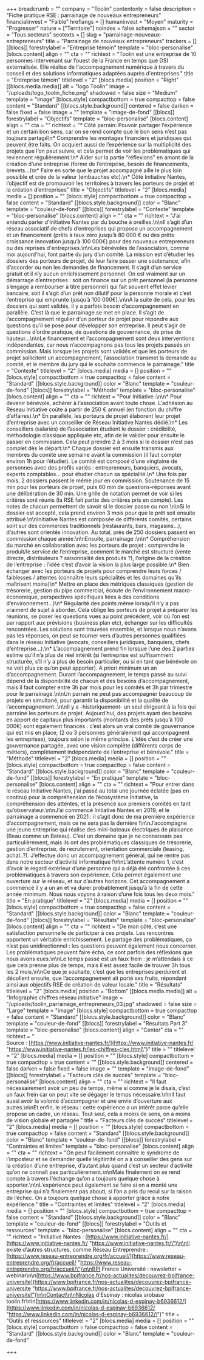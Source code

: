 +++
breadcrumb = ""
company = "Toolin"
contentonly = false
description = "Fiche pratique RSE : parrainage de nouveaux entrepreneurs"
financialinvest = "Faible"
hreflangs = []
humaninvest = "Moyen"
maturity = "Progresser"
nature = ["Territoire"]
noindex = false
schemajson = ""
sector = "Tous secteurs"
seotexts = []
slug = "parrainage-nouveaux-entrepreneurs"
title = "Parrainage de nouveaux entrepreneurs"
trackers = []
[[blocs]]
forestrylabel = "Entreprise témoin"
template = "bloc-personalise"
[blocs.content]
align = ""
cta = ""
richtext = "Toolin est une entreprise de 10 personnes intervenant sur l’ouest de la France en temps que DSI externalisée. Elle réalise de l'accompagnement numérique à travers du conseil et des solutions informatiques adaptées auprès d'entreprises."
title = "Entreprise témoin"
titlelevel = "2"
[blocs.media]
position = "Right"
[[blocs.media.media]]
alt = "logo Toolin"
image = "/uploads/logo_toolin_fiche.png"
shadowed = false
size = "Medium"
template = "image"
[blocs.style]
compactbottom = true
compacttop = false
content = "Standard"
[[blocs.style.background]]
centered = false
darken = false
fixed = false
image = ""
template = "image-de-fond"
[[blocs]]
forestrylabel = "Objectifs"
template = "bloc-personalise"
[blocs.content]
align = ""
cta = ""
richtext = "* Côté parrain: Pouvoir partager l’expérience et un certain bon sens, car on se rend compte que le bon sens n’est pas toujours partagé\n* Comprendre les montages financiers et juridiques qui peuvent être faits. On acquiert aussi de l’expérience sur la multiplicité des projets que l’on peut suivre, et cela permet de voir les problématiques qui reviennent régulièrement.\n* Aider sur la partie “réflexions” en amont de la création d’une entreprise (forme de l’entreprise, besoin de financements, brevets…)\n* Faire en sorte que le projet accompagné aille le plus loin possible et crée de la valeur (embauches etc).\n* Côté Initiative Nantes, l’objectif est de promouvoir les territoires à travers les porteurs de projet et la création d’entreprises"
title = "Objectifs"
titlelevel = "2"
[blocs.media]
media = []
position = ""
[blocs.style]
compactbottom = true
compacttop = false
content = "Standard"
[[blocs.style.background]]
color = "Blanc"
template = "couleur-de-fond"
[[blocs]]
forestrylabel = "Contexte"
template = "bloc-personalise"
[blocs.content]
align = ""
cta = ""
richtext = "J’ai entendu parler d’Initiative Nantes par du bouche à oreilles.\n\nIl s’agit d’un réseau associatif de chefs d’entreprises qui propose un accompagnement et un financement (prêts à taux zéro jusqu’à 80 000 € ou des prêts croissance innovation jusqu’à 100 000€) pour des nouveaux entrepreneurs ou des reprises d'entreprises.\n\nLes bénévoles de l’association, comme moi aujourd’hui, font partie du jury d’un comité. La mission est d’étudier les dossiers des porteurs de projet, de leur faire passer une soutenance, afin d’accorder ou non les demandes de financement. Il s’agit d’un service gratuit et il n’y aucun enrichissement personnel. On est vraiment sur un démarrage d’entreprises : soit on finance sur un prêt personnel (la personne s’engage à rembourser à titre personnel) qui fait souvent effet levier bancaire, soit il s’agit d’un prêt non dilutif pour la personne morale et c’est l’entreprise qui emprunte (jusqu’à 100 000€).\n\nA la suite de cela, pour les dossiers qui sont validés, il y a parfois besoin d’accompagnement en parallèle. C’est là que le parrainage se met en place. Il s’agit de l’accompagnement régulier d’un porteur de projet pour répondre aux questions qu’il se pose pour développer son entreprise. Il peut s’agir de questions d’ordre pratique, de questions de gouvernance, de prise de hauteur…\n\nLe financement et l’accompagnement sont deux interventions indépendantes, car nous n’accompagnons pas tous les projets passés en commission. Mais lorsque les projets sont validés et que les porteurs de projet sollicitent un accompagnement, l’association transmet la demande au comité, et le membre du jury qui le souhaite commence le parrainage."
title = "Contexte"
titlelevel = "2"
[blocs.media]
media = []
position = ""
[blocs.style]
compactbottom = true
compacttop = false
content = "Standard"
[[blocs.style.background]]
color = "Blanc"
template = "couleur-de-fond"
[[blocs]]
forestrylabel = "Méthode"
template = "bloc-personalise"
[blocs.content]
align = ""
cta = ""
richtext = "Pour Initiative :\n\n* Pour devenir bénévole, adhérer à l’association avant toute chose. L'adhésion au Réseau Initiative coûte à partir de 250 € annuel (en fonction du chiffre d’affaires).\n* En parallèle, les porteurs de projet élaborent leur projet d’entreprise avec un conseiller de Réseau Initiative Nantes dédié.\n* Les conseillers (salariés) de l’association étudient le dossier : crédibilité, méthodologie classique appliquée etc, afin de le valider pour ensuite le passer en commission. Cela peut prendre 2 à 3 mois si le dossier n’est pas complet dès le départ.\n* Chaque dossier est ensuite transmis aux membres du comité une semaine avant la commission (il faut compter environ 1h pour l’étudier). Le comité est composé d’une vingtaine de personnes avec des profils variés : entrepreneurs, banquiers, avocats, experts comptables… pour étudier chacun sa spécialité.\n* Une fois par mois, 2 dossiers passent le même jour en commission. Soutenance de 15 min pour les porteurs de projet, puis 60 min de questions-réponses avant une délibération de 30 min. Une grille de notation permet de voir si les critères sont réunis (la RSE fait partie des critères pris en compte). Les notes de chacun permettent de savoir si le dossier passe ou non.\n\nSi le dossier est accepté, cela prend environ 3 mois pour que le prêt soit ensuite attribué.\n\nInitiative Nantes est composée de différents comités, certains sont sur des commerces traditionnels (restaurants, bars, magasins…), d’autres sont orientés innovation. Au total, près de 250 dossiers passent en commission chaque année.\n\nEnsuite, parrainage :\n\n* Compréhension du marché en collaboration avec les porteurs de projet : comprendre le produit/le service de l’entreprise, comment le marché est structuré (vente directe, distributeurs ? saisonnalité des produits ?), l’origine de la création de l’entreprise : l’idée c’est d’avoir la vision la plus large possible.\n* Bien échanger avec les porteurs de projets pour comprendre leurs forces / faiblesses / attentes (connaître leurs spécialités et les domaines qu’ils maîtrisent moins)\n* Mettre en place des métriques classiques (gestion de trésorerie, gestion du pipe commercial, écoute de l’environnement macro-économique, perspectives spécifiques liées à des conditions d’environnement…)\n* Régularité des points même lorsqu’il n’y a pas vraiment de sujet à aborder. Cela oblige les porteurs de projet à préparer les réunions, se poser les questions vues au point précédent, voir où l’on est par rapport aux prévisions (business plan etc), échanger sur les difficultés rencontrées. Les solutions sont trouvées ensemble, et lorsque nous n’avons pas les réponses, on peut se tourner vers d’autres personnes qualifiées dans le réseau Initiative (avocats, conseillers juridiques, banquiers, chefs d’entreprise…).\n* L’accompagnement prend fin lorsque l’une des 2 parties estime qu’il n’a plus de réel intérêt (si l’entreprise est suffisamment structurée, s’il n’y a plus de besoin particulier, ou si en tant que bénévole on ne voit plus ce qu’on peut apporter). A priori minimum un an d’accompagnement. Durant l’accompagnement, le temps passé au suivi dépend de la disponibilité de chacun et des besoins d’accompagnement, mais il faut compter entre 3h par mois pour les comités et 3h par trimestre pour le parrainage.\n\nUn parrain ne peut pas accompagner beaucoup de projets en simultané, pour garantir la disponibilité et la qualité de l’accompagnement..\n\nIl y a -historiquement- un seul dirigeant à la fois qui parraine les porteurs de projet. Aujourd’hui, des projets ayant des besoins en apport de capitaux plus importants (montants des prêts jusqu’à 100 000€) sont également financés : c’est alors un vrai comité de gouvernance qui est mis en place, (2 ou 3 personnes généralement qui accompagnent les entreprises), toujours selon le même principe. L’idée c’est de créer une gouvernance partagée, avec une vision complète (différents corps de métiers), complètement indépendante de l’entreprise et bénévole."
title = "Méthode"
titlelevel = "2"
[blocs.media]
media = []
position = ""
[blocs.style]
compactbottom = true
compacttop = false
content = "Standard"
[[blocs.style.background]]
color = "Blanc"
template = "couleur-de-fond"
[[blocs]]
forestrylabel = "En pratique"
template = "bloc-personalise"
[blocs.content]
align = ""
cta = ""
richtext = "Pour entrer dans le réseau Initiative Nantes, j'ai passé au total une journée éclatée (pas en continu) pour la compréhension de l’écosystème Initiative, la compréhension des attentes, et la présence aux premiers comités en tant qu’observateur.\n\nJ’ai commencé Initiative Nantes en 2019, et le parrainage a commencé en 2021 : il s’agit donc de ma première expérience d’accompagnement, mais ce ne sera pas la dernière !\n\nJ’accompagne une jeune entreprise qui réalise des mini-bateaux électriques de plaisance (Beau comme un Bateau). C’est un domaine que je ne connaissais pas particulièrement, mais ils ont des problématiques classiques de trésorerie, gestion d’entreprise, de recrutement, orientation commerciale (leasing, achat..?). J’effectue donc un accompagnement général, qui ne rentre pas dans notre secteur d’activité informatique !\n\nL’attente numéro 1, c’est d’avoir le regard extérieur d’une personne qui a déjà été confrontée à ces problématiques à travers son expérience. Cela permet également une ouverture sur le réseau, et sur d’autres horizons. Cet accompagnement a commencé il y a un an et va durer probablement jusqu’à la fin de cette année minimum. Nous nous voyons à raison d’une fois tous les deux mois."
title = "En pratique"
titlelevel = "2"
[blocs.media]
media = []
position = ""
[blocs.style]
compactbottom = true
compacttop = false
content = "Standard"
[[blocs.style.background]]
color = "Blanc"
template = "couleur-de-fond"
[[blocs]]
forestrylabel = "Résultats"
template = "bloc-personalise"
[blocs.content]
align = ""
cta = ""
richtext = "De mon côté, c’est une satisfaction personnelle de participer à ces projets. Les rencontres apportent un véritable enrichissement. Le partage des problématiques, ça n’est pas unidirectionnel : les questions peuvent également nous concerner. Les problématiques peuvent faire écho, ce sont parfois des réflexions que nous avons eues.\n\nLe temps passé est un faux frein : je m’attendais à ce que cela prenne plus de temps, mais il est assez facile de trouver 3h tous les 2 mois.\n\nCe que je souhaite, c’est que les entreprises perdurent et décollent ensuite, que l’accompagnement ait porté ses fruits, répondant ainsi aux objectifs RSE de création de valeur locale."
title = "Résultats"
titlelevel = "2"
[blocs.media]
position = "Bottom"
[[blocs.media.media]]
alt = "Infographie chiffres réseau initiative"
image = "/uploads/toolin_parrainage_entrepreneurs_03.jpg"
shadowed = false
size = "Large"
template = "image"
[blocs.style]
compactbottom = true
compacttop = false
content = "Standard"
[[blocs.style.background]]
color = "Blanc"
template = "couleur-de-fond"
[[blocs]]
forestrylabel = "Résultats Part 3"
template = "bloc-personalise"
[blocs.content]
align = "Center"
cta = ""
richtext = "<br>Source : [https://www.initiative-nantes.fr/](https://www.initiative-nantes.fr/ \"https://www.initiative-nantes.fr/les-chiffres-cles.html\")"
title = ""
titlelevel = "2"
[blocs.media]
media = []
position = ""
[blocs.style]
compactbottom = true
compacttop = true
content = ""
[[blocs.style.background]]
centered = false
darken = false
fixed = false
image = ""
template = "image-de-fond"
[[blocs]]
forestrylabel = "Facteurs clés de succès"
template = "bloc-personalise"
[blocs.content]
align = ""
cta = ""
richtext = "Il faut nécessairement avoir un peu de temps, même si comme je le disais, c’est un faux frein car on peut vite se dégager le temps nécessaire.\n\nIl faut aussi avoir la volonté d’accompagner et une envie d’ouverture aux autres.\n\nEt enfin, le réseau : cette expérience a un intérêt parce qu’elle propose un cadre, un réseau. Tout seul, cela a moins de sens, on a moins de vision globale et partagée."
title = "Facteurs clés de succès"
titlelevel = "2"
[blocs.media]
media = []
position = ""
[blocs.style]
compactbottom = true
compacttop = false
content = "Standard"
[[blocs.style.background]]
color = "Blanc"
template = "couleur-de-fond"
[[blocs]]
forestrylabel = "Contraintes et limites"
template = "bloc-personalise"
[blocs.content]
align = ""
cta = ""
richtext = "On peut facilement connaître le syndrome de l’imposteur et se demander quelle légitimité on a à conseiller des gens sur la création d’une entreprise, d’autant plus quand c’est un secteur d’activité qu’on ne connaît pas particulièrement.\n\nMais finalement on se rend compte à travers l'échange qu’on a toujours quelque chose à apporter.\n\nL’expérience peut également se faire si on a monté une entreprise qui n’a finalement pas abouti, si l’on a pris du recul sur la raison de l’échec. On a toujours quelque chose à apporter grâce à notre expérience."
title = "Contraintes et limites"
titlelevel = "2"
[blocs.media]
media = []
position = ""
[blocs.style]
compactbottom = true
compacttop = false
content = "Standard"
[[blocs.style.background]]
color = "Blanc"
template = "couleur-de-fond"
[[blocs]]
forestrylabel = "Outils et ressources"
template = "bloc-personalise"
[blocs.content]
align = ""
cta = ""
richtext = "Initiative Nantes : [https://www.initiative-nantes.fr/](https://www.initiative-nantes.fr/ \"https://www.initiative-nantes.fr/\")\n\nIl existe d’autres structures, comme Réseau Entreprendre : [https://www.reseau-entreprendre.org/fr/accueil/](https://www.reseau-entreprendre.org/fr/accueil/ \"https://www.reseau-entreprendre.org/fr/accueil/\")\n\nBPI France Université : newsletter + webinar\n\n[https://www.bpifrance.fr/nos-actualites/decouvrez-bpifrance-universite](https://www.bpifrance.fr/nos-actualites/decouvrez-bpifrance-universite \"https://www.bpifrance.fr/nos-actualites/decouvrez-bpifrance-universite\")\n\nContact\n\nNicolas d’Espinay : nicolas arobase toolin.fr\n\n[https://www.linkedin.com/in/nicolas-d-espinay-b6936612/](https://www.linkedin.com/in/nicolas-d-espinay-b6936612/ \"https://www.linkedin.com/in/nicolas-d-espinay-b6936612/\")"
title = "Outils et ressources"
titlelevel = "2"
[blocs.media]
media = []
position = ""
[blocs.style]
compactbottom = false
compacttop = false
content = "Standard"
[[blocs.style.background]]
color = "Blanc"
template = "couleur-de-fond"

+++
